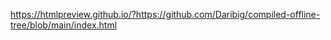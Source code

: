https://htmlpreview.github.io/?https://github.com/Daribig/compiled-offline-tree/blob/main/index.html
